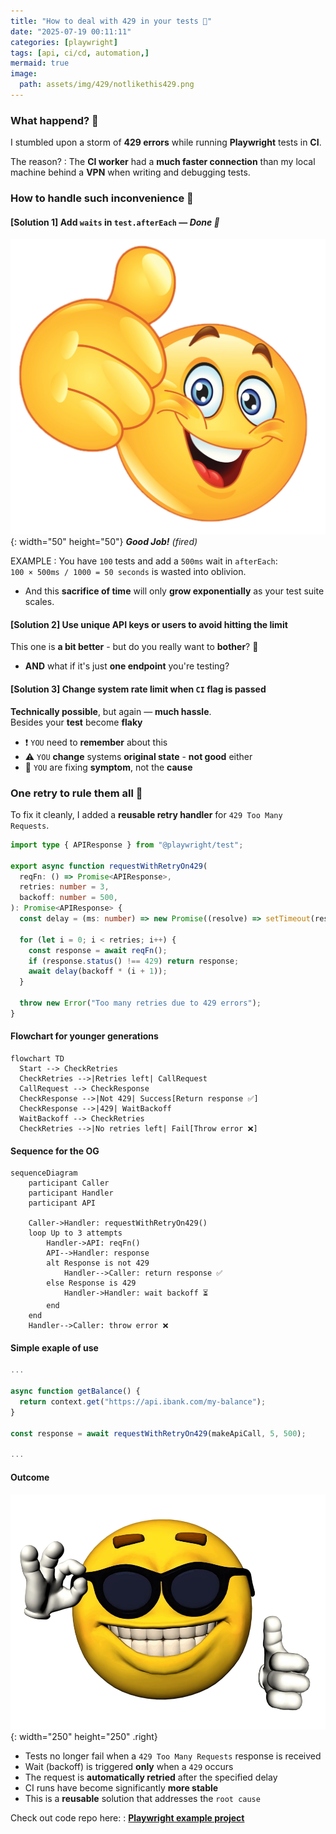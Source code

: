 ```yaml
---
title: "How to deal with 429 in your tests 🧭"
date: "2025-07-19 00:11:11"
categories: [playwright]
tags: [api, ci/cd, automation,]
mermaid: true
image:
  path: assets/img/429/notlikethis429.png
---
```


### What happend? 🤨

I stumbled upon a storm of **429 errors** while running **Playwright** tests in **CI**.

The reason? 
: The **CI worker** had a **much faster connection** than my local machine behind a **VPN** when writing and debugging tests. 

### How to handle such inconvenience 👀

#### [Solution 1] Add `waits` in `test.afterEach` — _Done 💅_ 

![GJ](/assets/img/429/great.png){: width="50" height="50"}
_**Good Job!** (fired)_

EXAMPLE
: You have `100` tests and add a `500ms` wait in `afterEach`:  
`100 × 500ms / 1000 = 50 seconds` is wasted into oblivion.  
- And this **sacrifice of time** will only **grow exponentially** as your test suite scales.


#### [Solution 2] Use unique API keys or users to avoid hitting the limit

This one is **a bit better** - but do you really want to **bother**? 🙂
- **AND** what if it's just **one endpoint** you're testing?

#### [Solution 3] Change system rate limit when `CI` flag is passed

**Technically possible**, but again — **much hassle**. 
<br>Besides your **test** become **flaky**
-  ❗️ `YOU` need to **remember** about this
-  ⚠️ `YOU` **change** systems **original state** - **not good** either 
-  🚫 `YOU` are fixing **symptom**, not the **cause**

### One retry to rule them all 💍

To fix it cleanly, I added a **reusable retry handler** for `429 Too Many Requests`.

```typescript
import type { APIResponse } from "@playwright/test";

export async function requestWithRetryOn429(
  reqFn: () => Promise<APIResponse>,
  retries: number = 3,
  backoff: number = 500,
): Promise<APIResponse> {
  const delay = (ms: number) => new Promise((resolve) => setTimeout(resolve, ms));

  for (let i = 0; i < retries; i++) {
    const response = await reqFn();
    if (response.status() !== 429) return response;
    await delay(backoff * (i + 1));
  }

  throw new Error("Too many retries due to 429 errors");
}
```

#### Flowchart for younger generations 
```mermaid
flowchart TD
  Start --> CheckRetries
  CheckRetries -->|Retries left| CallRequest
  CallRequest --> CheckResponse
  CheckResponse -->|Not 429| Success[Return response ✅]
  CheckResponse -->|429| WaitBackoff
  WaitBackoff --> CheckRetries
  CheckRetries -->|No retries left| Fail[Throw error ❌]
```
#### Sequence for the OG 

```mermaid
sequenceDiagram
    participant Caller
    participant Handler
    participant API

    Caller->Handler: requestWithRetryOn429()
    loop Up to 3 attempts
        Handler->API: reqFn()
        API-->Handler: response
        alt Response is not 429
            Handler-->Caller: return response ✅
        else Response is 429
            Handler->Handler: wait backoff ⏳
        end
    end
    Handler-->Caller: throw error ❌
```

#### Simple exaple of use
```typescript
...

async function getBalance() {
  return context.get("https://api.ibank.com/my-balance");
}

const response = await requestWithRetryOn429(makeApiCall, 5, 500);

...
```
#### Outcome
![GJ](/assets/img/429/CoolLike.png){: width="250" height="250" .right}
- Tests no longer fail when a `429 Too Many Requests` response is received  
- Wait (backoff) is triggered **only** when a `429` occurs  
- The request is **automatically retried** after the specified delay  
- CI runs have become significantly **more stable**  
- This is a **reusable** solution that addresses the `root cause`

Check out code repo here:
: [**Playwright example project**](https://github.com/petergaevoy/playwright/tree/main)

